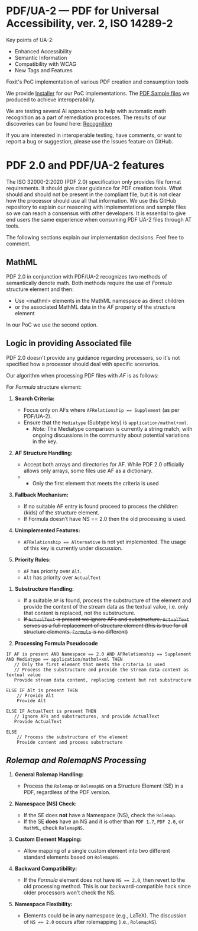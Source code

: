 # PDF/UA-2 — PDF for Universal Accessibility, ver. 2, ISO 14289-2
Key points of UA-2:
- Enhanced Accessibility
- Semantic Information
- Compatibility with WCAG
- New Tags and Features

Foxit's PoC implementation of various PDF creation and consumption tools
  
We provide [Installer](installer/README.md) for our PoC implementations.
The [PDF Sample files](samples/README.md) we produced to achieve interoperability.

We are testing several AI approaches to help with automatic math recognition as a part of remediation processes. The results of our discoveries can be found here:
[Recognition](recognition/README.md)

If you are interested in interoperable testing, have comments, or want to report a bug or suggestion, please use the Issues feature on GitHub.


# PDF 2.0 and PDF/UA-2 features
The ISO 32000-2:2020 (PDF 2.0) specification only provides file format requirements. It should give clear guidance for PDF creation tools. What should and should not be present in the compliant file, but it is not clear how the processor should use all that information. We use this GitHub repository to explain our reasoning with implementations and sample files so we can reach a consensus with other developers. It is essential to give end users the same experience when consuming PDF UA-2 files through AT tools.

The following sections explain our implementation decisions. Feel free to comment.

## MathML

PDF 2.0 in conjunction with PDF/UA-2 recognizes two methods of semantically denote math. Both methods require the use of *Formula* structure element and then:
- Use \<mathml\> elements in the MathML namespace as direct children 
- or the associated MathML data in the *AF* property of the structure element

In our PoC we use the second option.  
 
## Logic in providing Associated file

PDF 2.0 doesn't provide any guidance regarding processors, so it's not specified how a processor should deal with specific scenarios. 

Our algorithm when processing PDF files with *AF* is as follows:

For *Formula* structure element:
1. **Search Criteria:**
   - Focus only on AFs where `AFRelationship == Supplement` (as per PDF/UA-2).
   - Ensure that the `Mediatype` (Subtype key) is `application/mathml+xml`.
     - *Note:* The Mediatype comparison is currently a string match, with ongoing discussions in the community about potential variations in the key.

2. **AF Structure Handling:**
   - Accept both arrays and directories for AF. While PDF 2.0 officially allows only arrays, some files use AF as a dictionary.
   - - Only the first element that meets the criteria is used

3. **Fallback Mechanism:**
   - If no suitable AF entry is found proceed to process the children (kids) of the structure element.
   - If Formula doesn’t have NS == 2.0 then the old processing is used.

4. **Unimplemented Features:**
   - `AFRelationship == Alternative` is not yet implemented. The usage of this key is currently under discussion.

5. **Priority Rules:**
   - `AF` has priority over `Alt`.
   - `Alt` has priority over `ActualText`

[//]: # (`ActualText` takes precedence over the processing of the structure element itself.)

1. **Substructure Handling:**
   - If a suitable `AF` is found, process the substructure of the element and provide the content of the stream data as the textual value, i.e. only that content is replaced, not the substructure.
   - ~~If `ActualText` is present we ignore AFs and substructure. `ActualText` serves as a full replacement of structure element (this is true for all structure elements. `Formula` is no different)~~

2. **Processing Formula Pseudocode**
```pseudo
IF AF is present AND Namespace == 2.0 AND AFRelationship == Supplement AND Mediatype == application/mathml+xml THEN 
   // Only the first element that meets the criteria is used
   // Process the substructure and provide the stream data content as textual value
   Provide stream data content, replacing content but not substructure
   
ELSE IF Alt is present THEN
    // Provide Alt
    Provide Alt

ELSE IF ActualText is present THEN
   // Ignore AFs and substructures, and provide ActualText
   Provide ActualText

ELSE
    // Process the substructure of the element
    Provide content and process substructure
```

## *Rolemap and RolemapNS Processing*

1. **General Rolemap Handling:**
   - Process the `Rolemap` or `RolemapNS` on a Structure Element (SE) in a PDF, regardless of the PDF version.

2. **Namespace (NS) Check:**
   - If the SE does **not** have a Namespace (NS), check the `Rolemap`.
   - If the SE **does** have an NS and it is other than `PDF 1.7`, `PDF 2.0`, or `MathML`, check `RolemapNS`.

3. **Custom Element Mapping:**
   - Allow mapping of a single custom element into two different standard elements based on `RolemapNS`.

4. **Backward Compatibility:**
   - If the *Formula* element does not have `NS == 2.0`, then revert to the old processing method. This is our backward-compatible hack since older processors won’t check the NS.

5. **Namespace Flexibility:**
   - Elements could be in any namespace (e.g., LaTeX). The discussion of `NS == 2.0` occurs after rolemapping (i.e., `RolemapNS`).
